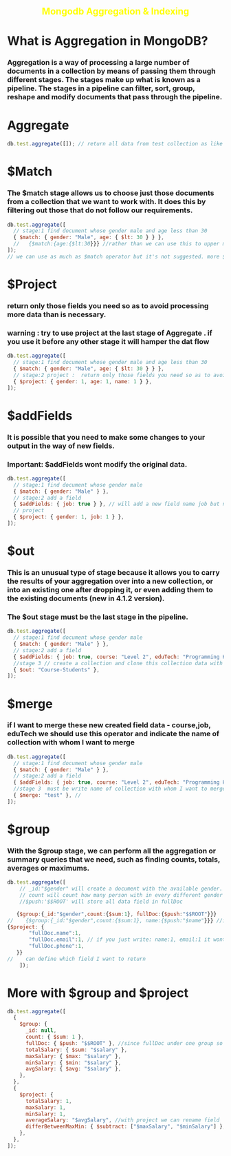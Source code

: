 # <h2 style="color:yellow; text-align:center;">Mongodb Aggregation & Indexing </h2>

# What is Aggregation in MongoDB?

### Aggregation is a way of processing a large number of documents in a collection by means of passing them through different stages. The stages make up what is known as a pipeline. The stages in a pipeline can filter, sort, group, reshape and modify documents that pass through the pipeline.

# Aggregate

```js
db.test.aggregate([]); // return all data from test collection as like as 'find'
```

# $Match

### The $match stage allows us to choose just those documents from a collection that we want to work with. It does this by filtering out those that do not follow our requirements.

```js
db.test.aggregate([
  // stage:1 find document whose gender male and age less than 30
  { $match: { gender: "Male", age: { $lt: 30 } } },
  //   {$match:{age:{$lt:30}}} //rather than we can use this to upper match
]);
// we can use as much as $match operator but it's not suggested. more $match means more query time. we can find data with in single $match
```

# $Project

### return only those fields you need so as to avoid processing more data than is necessary.

### warning : try to use project at the last stage of Aggregate . if you use it before any other stage it will hamper the dat flow

```js
db.test.aggregate([
  // stage:1 find document whose gender male and age less than 30
  { $match: { gender: "Male", age: { $lt: 30 } } },
  // stage:2 project :  return only those fields you need so as to avoid processing more data than is necessary.
  { $project: { gender: 1, age: 1, name: 1 } },
]);
```

# $addFields

### It is possible that you need to make some changes to your output in the way of new fields.

### Important: $addFields wont modify the original data.

```js
db.test.aggregate([
  // stage:1 find document whose gender male
  { $match: { gender: "Male" } },
  // stage:2 add a field
  { $addFields: { job: true } }, // will add a new field name job but not in orginal document but in aggregate pipeline but if you use $out then $out must be the last one
  // project
  { $project: { gender: 1, job: 1 } },
]);
```

# $out

### This is an unusual type of stage because it allows you to carry the results of your aggregation over into a new collection, or into an existing one after dropping it, or even adding them to the existing documents (new in 4.1.2 version).

### The $out stage must be the last stage in the pipeline.

```js
db.test.aggregate([
  // stage:1 find document whose gender male
  { $match: { gender: "Male" } },
  // stage:2 add a field
  { $addFields: { job: true, course: "Level 2", eduTech: "Programming Hero" } },
  //stage 3 // create a collection and clone this collection data with $addFields items
  { $out: "Course-Students" },
]);
```

# $merge

### if I want to merge these new created field data - course,job, eduTech we should use this operator and indicate the name of collection with whom I want to merge

```js
db.test.aggregate([
  // stage:1 find document whose gender male
  { $match: { gender: "Male" } },
  // stage:2 add a field
  { $addFields: { job: true, course: "Level 2", eduTech: "Programming Hero" } },
  //stage 3  must be write name of collection with whom I want to merge these data
  { $merge: "test" }, //
]);
```

# $group

### With the $group stage, we can perform all the aggregation or summary queries that we need, such as finding counts, totals, averages or maximums.

```js
db.test.aggregate([
    // _id:"$gender" will create a document with the available gender.
    // count will count how many person with in every different gender
    //$push:'$$ROOT' will store all data field in fullDoc

   {$group:{_id:"$gender",count:{$sum:1}, fullDoc:{$push:"$$ROOT"}}}
//    {$group:{_id:"$gender",count:{$sum:1}, name:{$push:"$name"}}} //in every group there will just name
{$project: {
       "fullDoc.name":1,
       "fullDoc.email":1, // if you just write: name:1, email:1 it wont give you anything cz now we are in fullDoc
       "fullDoc.phone":1,
   }}
//    can define which field I want to return
    ]);
```

# More with $group and $project

```js
db.test.aggregate([
  {
    $group: {
      _id: null,
      count: { $sum: 1 },
      fullDoc: { $push: "$$ROOT" }, //since fullDoc under one group so we can calculate with all salary field from all object of fullDoc
      totalSalary: { $sum: "$salary" },
      maxSalary: { $max: "$salary" },
      minSalary: { $min: "$salary" },
      avgSalary: { $avg: "$salary" },
    },
  },
  {
    $project: {
      totalSalary: 1,
      maxSalary: 1,
      minSalary: 1,
      averageSalary: "$avgSalary", //with project we can rename field
      differBetweenMaxMin: { $subtract: ["$maxSalary", "$minSalary"] }, // also calculate in project , here we calculate the differ between min max
    },
  },
]);
```
